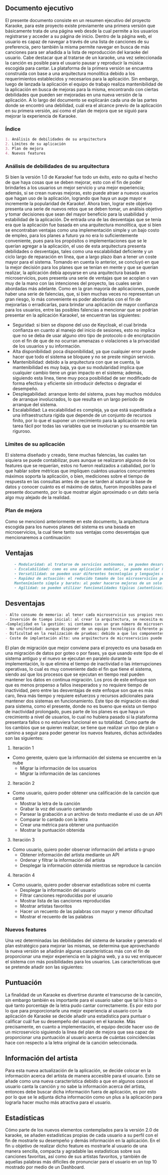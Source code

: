 ## Documento ejecutivo

El presente documento consiste en un resumen ejecutivo del proyecto Karaoke, para este proyecto existe previamente una primera versión que básicamente trata de una página web desde la cual permite a los usuarios registrarse y acceder a su página de inicio. Dentro de la página web, el usuario es capaz de navegar a través de una lista de canciones de su preferencia, pero también la misma permite navegar en busca de más canciones para ser añadida a la lista de reproducción del karaoke del usuario. Cabe destacar que al tratarse de un karaoke, una vez seleccionada la canción es posible para el usuario pausar y reproducir la música escogida para cantar.
 La plataforma de la primera versión se encuentra construida con base a una arquitectura monolítica debido a los requerimientos establecidos y necesarios para la aplicación. Sin embargo,  luego de lanzada la aplicación el equipo de trabajo realiza mantenibilidad de la aplicación en busca de mejoras para la misma, encontrando con ciertas debilidades que pueden ser mejoradas en una nueva versión de la aplicación. A lo largo del documento se explicarán cada una de las partes donde se encontró una debilidad, cuál era el alcance previo de la aplicación en su primera versión, así como el plan de mejora que se siguió para mejorar la experiencia de Karaoke.

### Índice


```markdown
1. Análisis de debilidades de su arquitectura
2. Límites de su aplicación
3. Plan de mejora
4. Nuevos features

```

### Análisis de debilidades de su arquitectura
Si bien la versión 1.0 de Karaoke! fue todo un éxito, esto no quita el hecho de que haya cosas que se deben mejorar, esto con el fin de poder brindarles a los usuarios un mejor servicio y una mejor experiencia; además, si se crean nuevas mejoras, esto puede atraer a nuevos usuarios que hagan uso de la aplicación, logrando que haya un auge mayor e incremente la popularidad de Karaoke!. Ahora bien, lograr este objetivo presenta una serie de nuevos retos que se deben tomar, un análisis objetivo y tomar decisiones que sean del mayor beneficio para la usabilidad y estabilidad de la aplicación. 
De entrada una de las desventajas que se tenía era que la aplicación fue basada en una arquitectura monolítica, que si bien se encontraban ventajas como una implementación simple y un bajo costo de empleo, para los planes a futuro ya no era lo suficientemente conveniente, pues para los propósitos o implementaciones que se le querían agregar a la aplicación, el uso de esta arquitectura presenta debilidades o desventajas, tales como una escalabilidad deficiente y un ciclo largo de reparación en línea, que a largo plazo iban a tener un coste mayor para el sistema. 
Tomando en cuenta lo anterior, se concluyó en que la mejor decisión para los planes que se tenían en mente y que se querían realizar, la aplicación debía apoyarse en una arquitectura basada en microservicios, pues presenta una serie de ventajas que se acoplan o van muy de la mano con las intenciones del proyecto, las cuales serán abordadas más adelante. 
Como en la gran mayoría de aplicaciones, puede haber una serie de falencias, que, si bien muchas veces no representan un gran riesgo, lo más conveniente es poder abordarlas con el fin de mejorarlas o erradicarlas, para brindar una aplicación de mayor confianza para los usuarios, entre las posibles falencias a mencionar que se podrían presentar en la aplicación Karaoke!, se encuentran las siguientes: 
- Seguridad: si bien se dispone del uso de Keycloak, el cual brinda confianza en cuanto al manejo del inicio de sesiones, esto no implica que no se deba de usar alguno otro tipo de protocolo o de encriptación con el fin de que de no ocurran amenazas o violaciones a la privacidad de los usuarios y su información.
- Alta disponibilidad: poca disponibilidad, ya que cualquier error puede hacer que todo el sistema se bloquee y no se preste ningún servicio.
- Mantenibilidad: debido a la arquitectura con que se cuenta, la mantenibilidad es muy baja, ya que su modularidad implica que cualquier cambio tiene un gran impacto en el sistema; además, siguiendo esta línea, tiene muy poca posibilidad de ser modificado de forma efectiva y eficiente sin introducir defectos o degradar el desempeño.
- Desplegabilidad: arranque lento del sistema, pues hay muchos módulos de arranque involucrados, lo que resulta en un largo período de arranque del sistema.
- Escalabilidad: La escalabilidad es compleja, ya que está supeditada a una infraestructura rígida que depende de un conjunto de recursos finito, por lo que el suponer un crecimiento para la aplicación no sería tarea fácil por todas las variables que se involucran y su ensamble tan riguroso.

### Límites de su aplicación

El sistema diseñado y creado, tiene muchas falencias, las cuales tan siquiera se puede contabilizar, pues aunque se realizaron algunos de los features que se requerían, estos no fueron realizados a cabalidad, por lo que hablar sobre métricas que impliquen cuántos usuarios concurrentes máximos soporta la aplicación, o bien, mediciones sobre el tiempo de respuesta en las consultas antes de que se tarden al saturar la base de datos y conocer cuánto es el máximo de datos, fueron imposibles para el presente documento, por lo que mostrar algún aproximado o un dato sería algo muy alejado de la realidad. 

### Plan de mejora

Como se mencionó anteriormente en este documento, la arquitectura escogida para los nuevos planes del sistema es una basada en microservicios, la cual tiene tanto sus ventajas como desventajas que mencionaremos a continuación:
## Ventajas
```markdown
    - Modularidad: al tratarse de servicios autónomos, se pueden desarrollar y desplegar de forma independiente.  Además, un error en un servicio no debería afectar la capacidad de otros servicios para seguir trabajando según lo previsto.
    - Escalabilidad: como es una aplicación modular, se puede escalar horizontalmente cada parte según sea necesario, aumentando el escalado de los módulos que tengan un procesamiento más intensivo.
    - Versatilidad: se pueden usar diferentes tecnologías y lenguajes de programación, lo que permite adaptar cada funcionalidad a la tecnología más adecuada y rentable.
    - Rapidez de actuación: el reducido tamaño de los microservicios permite un desarrollo menos costoso, así como el uso de “contenedores de software”, como Docker, permitiendo que el despliegue de la aplicación se pueda llevar a cabo rápidamente.
    Mantenimiento simple y barato: al poder hacerse mejoras de un solo módulo y no tener que intervenir en toda la estructura, el mantenimiento es más sencillo y barato.
    - Agilidad: se pueden utilizar funcionalidades típicas (autenticación, trazabilidad, etc.) que ya han sido desarrolladas por terceros, por lo que no hace falta o no es necesario que se tengan que crear, un ejemplo de ello para este proyecto es el uso de dashboard para presentar estadísticas.
```
## Desventajas 
``` markdown
- Alto consumo de memoria: al tener cada microservicio sus propios recursos y bases de datos, consumen más memoria y CPU.
- Inversión de tiempo inicial: al crear la arquitectura, se necesita más tiempo para poder fragmentar los distintos microservicios e implementar la comunicación entre ellos.
-Complejidad en la gestión: si contamos con un gran número de microservicios, será más complicado controlar la gestión e integración de estos, por lo que resulta necesario disponer de una centralización de trazas y herramientas avanzadas de procesamiento de información que permitan tener una visión general de todos los microservicios y orquesten el sistema.
- No uniformidad: aunque disponer de un equipo tecnológico diferente para cada uno de los servicios tiene sus ventajas, si no se gestiona correctamente, conducirá a un diseño y arquitectura de aplicación poco uniforme.
- Dificultad en la realización de pruebas: debido a que los componentes de la aplicación están distribuidos, las pruebas y test globales son más complicados de realizar.
- Coste de implantación alto: una arquitectura de microservicios puede suponer un alto coste de implantación debido a costes de infraestructura y pruebas distribuidas.
```
El plan de migración que mejor conviene para el proyecto es una basada en una migración de datos por goteo o por fases, ya que usando este tipo de el sistema antiguo y el nuevo se ejecutan en paralelo durante la implementación, lo que elimina el tiempo de inactividad o las interrupciones operativas, lo cual es muy conveniente dado el fin que tiene el sistema, siendo así que los procesos que se ejecutan en tiempo real pueden mantener los datos en continua migración. Los pros de este enfoque son que es menos propenso a fallos inesperados y no requiere tiempo de inactividad, pero entre las desventajas de este enfoque son que es más caro, lleva más tiempo y requiere esfuerzos y recursos adicionales para mantener dos sistemas en funcionamiento. Este tipo de migración es ideal para sistema, como el presente, donde no es bueno que exista un tiempo de inactividad prolongado, pues parte de los planes es que haya un crecimiento a nivel de usuarios, lo cual no hubiera pasado si la plataforma presentara fallos o no estuviera funcional en su totalidad. 
Como parte de los cambios que se quieren realizar, se tiene que realizar un tipo de plan o camino a seguir para poder generar los nuevos features, dichas actividades son las siguientes: 

1. Iteración 1
  - Como gerente, quiero que la información del sistema se encuentre en la nube
     - Migrar la información de los usuarios 
     - Migrar la información de las canciones
2. Iteración 2
  - Como usuario, quiero poder obtener una calificación de la canción que cante
     - Mostrar la letra de la canción
     - Grabar la voz del usuario cantando
     - Parsear la grabación a un archivo de texto mediante el uso de un API 
     - Comparar lo cantado con la letra
     - Crear una métrica para obtener una puntuación
     - Mostrar la puntuación obtenida 
3. Iteración 3
  - Como usuario, quiero poder observar información del artista o grupo 
     - Obtener información del artista mediante un API 
     - Ordenar y filtrar la información del artista
     - Desplegar la información obtenida mientras se reproduce la canción
4. Iteración 4
  - Como usuario, quiero poder observar estadísticas sobre mi cuenta 
     - Desplegar la información del usuario 
     - Filtrar canciones reproducidas por el usuario
     - Mostrar lista de las canciones reproducidas 
     - Mostrar artistas favoritos
     - Hacer un recuento de las palabras con mayor y menor dificultad 
     - Mostrar el recuento de las palabras 

### Nuevos features

Una vez determinadas las debilidades del sistema de karaoke y generado el plan estratégico para mejorar las mismas, se determina que aprovechando la nueva versión se añadirán algunas características más con el fin de proporcionar una mejor experiencia en la página web, y a su vez enriquecer el sistema con más posibilidades para los usuarios. Las características que se pretende añadir son las siguientes:
## Puntuación
La finalidad de un Karaoke es divertirse durante el transcurso de la canción, sin embargo también es importante para el usuario saber que tal lo hizo o qué tanto porcentaje de la letra pudo cantar correctamente. Es por esto por lo que para proporcionarle una mejor experiencia al usuario con la aplicación de Karaoke se decide añadir una estadística para puntuar o calificar cuál fue su desempeño del usuario en el karaoke. Más precisamente, en cuanto a implementación, el equipo decide hacer uso de un microservicio siguiendo la línea del plan de mejora que sea capaz de proporcionar una puntuación al usuario acerca de cuántas coincidencias hace con respecto a la letra original de la canción seleccionada.
## Información del artista
Para esta nueva actualización de la aplicación, se decide colocar en la información acerca del artista de manera accesible para el usuario. Esto se añade como una nueva característica debido a que en algunos casos el usuario canta la canción y no sabe la información acerca del artista, entonces debe buscar dicha información fuera de aplicación, es por esto por lo que se le adjunta dicha información como un plus a la aplicación para lograrla hacer mucho más atractiva para el usuario.
## Estadísticas
Cómo parte de los nuevos elementos contemplados para la versión 2.0 de karaoke, se añaden estadísticas propias de cada usuario a su perfil con el fin de mostrarle su desempeño y demás información en la aplicación. En el fin u objetivo de realizar dicho feature es mostrarle al usuario de una manera sencilla, compacta y agradable las estadísticas sobre sus canciones favoritas, así como de sus artistas favoritos, y también de aquellas palabras más difíciles de pronunciar para el usuario en un top 10 mostrado por medio de un Dashboard.




